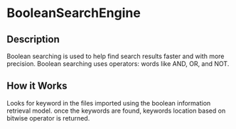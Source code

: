 # BooleanSearchEngine

## Description
Boolean searching is used to help find search results faster and with more precision. 
Boolean searching uses operators: words like AND, OR, and NOT.

## How it Works
Looks for keyword in the files imported using the boolean information retrieval model.
once the keywords are found, keywords location based on bitwise operator is returned.




